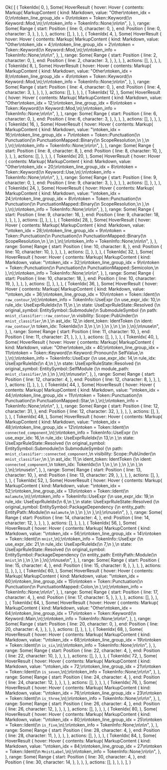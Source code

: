 Ok(
    [
        (
            TokenIdx(
                0,
            ),
            Some(
                HoverResult {
                    hover: Hover {
                        contents: Markup(
                            MarkupContent {
                                kind: Markdown,
                                value: "Other\ntoken_idx = 0;\n\ntoken_line_group_idx = 0\n\ntoken = Token::Keyword(\n    Keyword::Mod,\n);\n\ntoken_info = TokenInfo::None;\n\n\n",
                            },
                        ),
                        range: Some(
                            Range {
                                start: Position {
                                    line: 0,
                                    character: 0,
                                },
                                end: Position {
                                    line: 0,
                                    character: 3,
                                },
                            },
                        ),
                    },
                    actions: [],
                },
            ),
        ),
        (
            TokenIdx(
                4,
            ),
            Some(
                HoverResult {
                    hover: Hover {
                        contents: Markup(
                            MarkupContent {
                                kind: Markdown,
                                value: "Other\ntoken_idx = 4;\n\ntoken_line_group_idx = 2\n\ntoken = Token::Keyword(\n    Keyword::Mod,\n);\n\ntoken_info = TokenInfo::None;\n\n\n",
                            },
                        ),
                        range: Some(
                            Range {
                                start: Position {
                                    line: 2,
                                    character: 0,
                                },
                                end: Position {
                                    line: 2,
                                    character: 3,
                                },
                            },
                        ),
                    },
                    actions: [],
                },
            ),
        ),
        (
            TokenIdx(
                8,
            ),
            Some(
                HoverResult {
                    hover: Hover {
                        contents: Markup(
                            MarkupContent {
                                kind: Markdown,
                                value: "Other\ntoken_idx = 8;\n\ntoken_line_group_idx = 4\n\ntoken = Token::Keyword(\n    Keyword::Mod,\n);\n\ntoken_info = TokenInfo::None;\n\n\n",
                            },
                        ),
                        range: Some(
                            Range {
                                start: Position {
                                    line: 4,
                                    character: 0,
                                },
                                end: Position {
                                    line: 4,
                                    character: 3,
                                },
                            },
                        ),
                    },
                    actions: [],
                },
            ),
        ),
        (
            TokenIdx(
                12,
            ),
            Some(
                HoverResult {
                    hover: Hover {
                        contents: Markup(
                            MarkupContent {
                                kind: Markdown,
                                value: "Other\ntoken_idx = 12;\n\ntoken_line_group_idx = 6\n\ntoken = Token::Keyword(\n    Keyword::Mod,\n);\n\ntoken_info = TokenInfo::None;\n\n\n",
                            },
                        ),
                        range: Some(
                            Range {
                                start: Position {
                                    line: 6,
                                    character: 0,
                                },
                                end: Position {
                                    line: 6,
                                    character: 3,
                                },
                            },
                        ),
                    },
                    actions: [],
                },
            ),
        ),
        (
            TokenIdx(
                16,
            ),
            Some(
                HoverResult {
                    hover: Hover {
                        contents: Markup(
                            MarkupContent {
                                kind: Markdown,
                                value: "\ntoken_idx = 16;\n\ntoken_line_group_idx = 7\n\ntoken = Token::Punctuation(\n    Punctuation(\n        PunctuationMapped::Binary(\n            ScopeResolution,\n        ),\n    ),\n);\n\ntoken_info = TokenInfo::None;\n\n\n",
                            },
                        ),
                        range: Some(
                            Range {
                                start: Position {
                                    line: 8,
                                    character: 8,
                                },
                                end: Position {
                                    line: 8,
                                    character: 10,
                                },
                            },
                        ),
                    },
                    actions: [],
                },
            ),
        ),
        (
            TokenIdx(
                20,
            ),
            Some(
                HoverResult {
                    hover: Hover {
                        contents: Markup(
                            MarkupContent {
                                kind: Markdown,
                                value: "Other\ntoken_idx = 20;\n\ntoken_line_group_idx = 8\n\ntoken = Token::Keyword(\n    Keyword::Use,\n);\n\ntoken_info = TokenInfo::None;\n\n\n",
                            },
                        ),
                        range: Some(
                            Range {
                                start: Position {
                                    line: 9,
                                    character: 0,
                                },
                                end: Position {
                                    line: 9,
                                    character: 3,
                                },
                            },
                        ),
                    },
                    actions: [],
                },
            ),
        ),
        (
            TokenIdx(
                24,
            ),
            Some(
                HoverResult {
                    hover: Hover {
                        contents: Markup(
                            MarkupContent {
                                kind: Markdown,
                                value: "\ntoken_idx = 24;\n\ntoken_line_group_idx = 8\n\ntoken = Token::Punctuation(\n    Punctuation(\n        PunctuationMapped::Binary(\n            ScopeResolution,\n        ),\n    ),\n);\n\ntoken_info = TokenInfo::None;\n\n\n",
                            },
                        ),
                        range: Some(
                            Range {
                                start: Position {
                                    line: 9,
                                    character: 16,
                                },
                                end: Position {
                                    line: 9,
                                    character: 18,
                                },
                            },
                        ),
                    },
                    actions: [],
                },
            ),
        ),
        (
            TokenIdx(
                28,
            ),
            Some(
                HoverResult {
                    hover: Hover {
                        contents: Markup(
                            MarkupContent {
                                kind: Markdown,
                                value: "\ntoken_idx = 28;\n\ntoken_line_group_idx = 9\n\ntoken = Token::Punctuation(\n    Punctuation(\n        PunctuationMapped::Binary(\n            ScopeResolution,\n        ),\n    ),\n);\n\ntoken_info = TokenInfo::None;\n\n\n",
                            },
                        ),
                        range: Some(
                            Range {
                                start: Position {
                                    line: 10,
                                    character: 8,
                                },
                                end: Position {
                                    line: 10,
                                    character: 10,
                                },
                            },
                        ),
                    },
                    actions: [],
                },
            ),
        ),
        (
            TokenIdx(
                32,
            ),
            Some(
                HoverResult {
                    hover: Hover {
                        contents: Markup(
                            MarkupContent {
                                kind: Markdown,
                                value: "\ntoken_idx = 32;\n\ntoken_line_group_idx = 9\n\ntoken = Token::Punctuation(\n    Punctuation(\n        PunctuationMapped::Semicolon,\n    ),\n);\n\ntoken_info = TokenInfo::None;\n\n\n",
                            },
                        ),
                        range: Some(
                            Range {
                                start: Position {
                                    line: 10,
                                    character: 18,
                                },
                                end: Position {
                                    line: 10,
                                    character: 19,
                                },
                            },
                        ),
                    },
                    actions: [],
                },
            ),
        ),
        (
            TokenIdx(
                36,
            ),
            Some(
                HoverResult {
                    hover: Hover {
                        contents: Markup(
                            MarkupContent {
                                kind: Markdown,
                                value: "\ntoken_idx = 36;\n\ntoken_line_group_idx = 10\n\ntoken = Token::Ident(\n    `raw_contour`,\n);\n\ntoken_info = TokenInfo::UseExpr {\n    use_expr_idx: 10,\n    rule_idx: UseExprRuleIdx(\n        11,\n    ),\n    state: UseExprRuleState::Resolved {\n        original_symbol: EntitySymbol::Submodule(\n            SubmoduleSymbol {\n                path: `mnist_classifier::raw_contour`,\n                visibility: Scope::PubUnder(\n                    `mnist_classifier`,\n                ),\n                ast_idx: 12,\n                ident_token: IdentToken {\n                    ident: `raw_contour`,\n                    token_idx: TokenIdx(\n                        3,\n                    ),\n                },\n            },\n        ),\n    },\n};\n\nuse\n",
                            },
                        ),
                        range: Some(
                            Range {
                                start: Position {
                                    line: 11,
                                    character: 10,
                                },
                                end: Position {
                                    line: 11,
                                    character: 21,
                                },
                            },
                        ),
                    },
                    actions: [],
                },
            ),
        ),
        (
            TokenIdx(
                40,
            ),
            Some(
                HoverResult {
                    hover: Hover {
                        contents: Markup(
                            MarkupContent {
                                kind: Markdown,
                                value: "Other\ntoken_idx = 40;\n\ntoken_line_group_idx = 11\n\ntoken = Token::Keyword(\n    Keyword::Pronoun(\n        SelfValue,\n    ),\n);\n\ntoken_info = TokenInfo::UseExpr {\n    use_expr_idx: 14,\n    rule_idx: UseExprRuleIdx(\n        4,\n    ),\n    state: UseExprRuleState::Resolved {\n        original_symbol: EntitySymbol::SelfModule {\n            module_path: `mnist_classifier`,\n        },\n    },\n};\n\nuse\n",
                            },
                        ),
                        range: Some(
                            Range {
                                start: Position {
                                    line: 12,
                                    character: 4,
                                },
                                end: Position {
                                    line: 12,
                                    character: 8,
                                },
                            },
                        ),
                    },
                    actions: [],
                },
            ),
        ),
        (
            TokenIdx(
                44,
            ),
            Some(
                HoverResult {
                    hover: Hover {
                        contents: Markup(
                            MarkupContent {
                                kind: Markdown,
                                value: "\ntoken_idx = 44;\n\ntoken_line_group_idx = 11\n\ntoken = Token::Punctuation(\n    Punctuation(\n        PunctuationMapped::Star,\n    ),\n);\n\ntoken_info = TokenInfo::None;\n\n\n",
                            },
                        ),
                        range: Some(
                            Range {
                                start: Position {
                                    line: 12,
                                    character: 31,
                                },
                                end: Position {
                                    line: 12,
                                    character: 32,
                                },
                            },
                        ),
                    },
                    actions: [],
                },
            ),
        ),
        (
            TokenIdx(
                48,
            ),
            Some(
                HoverResult {
                    hover: Hover {
                        contents: Markup(
                            MarkupContent {
                                kind: Markdown,
                                value: "\ntoken_idx = 48;\n\ntoken_line_group_idx = 12\n\ntoken = Token::Ident(\n    `connected_component`,\n);\n\ntoken_info = TokenInfo::UseExpr {\n    use_expr_idx: 16,\n    rule_idx: UseExprRuleIdx(\n        13,\n    ),\n    state: UseExprRuleState::Resolved {\n        original_symbol: EntitySymbol::Submodule(\n            SubmoduleSymbol {\n                path: `mnist_classifier::connected_component`,\n                visibility: Scope::PubUnder(\n                    `mnist_classifier`,\n                ),\n                ast_idx: 11,\n                ident_token: IdentToken {\n                    ident: `connected_component`,\n                    token_idx: TokenIdx(\n                        1,\n                    ),\n                },\n            },\n        ),\n    },\n};\n\nuse\n",
                            },
                        ),
                        range: Some(
                            Range {
                                start: Position {
                                    line: 13,
                                    character: 10,
                                },
                                end: Position {
                                    line: 13,
                                    character: 29,
                                },
                            },
                        ),
                    },
                    actions: [],
                },
            ),
        ),
        (
            TokenIdx(
                52,
            ),
            Some(
                HoverResult {
                    hover: Hover {
                        contents: Markup(
                            MarkupContent {
                                kind: Markdown,
                                value: "\ntoken_idx = 52;\n\ntoken_line_group_idx = 13\n\ntoken = Token::Ident(\n    `malamute`,\n);\n\ntoken_info = TokenInfo::UseExpr {\n    use_expr_idx: 19,\n    rule_idx: UseExprRuleIdx(\n        6,\n    ),\n    state: UseExprRuleState::Resolved {\n        original_symbol: EntitySymbol::PackageDependency {\n            entity_path: EntityPath::Module(\n                `malamute`,\n            ),\n        },\n    },\n};\n\nuse\n",
                            },
                        ),
                        range: Some(
                            Range {
                                start: Position {
                                    line: 14,
                                    character: 4,
                                },
                                end: Position {
                                    line: 14,
                                    character: 12,
                                },
                            },
                        ),
                    },
                    actions: [],
                },
            ),
        ),
        (
            TokenIdx(
                56,
            ),
            Some(
                HoverResult {
                    hover: Hover {
                        contents: Markup(
                            MarkupContent {
                                kind: Markdown,
                                value: "\ntoken_idx = 56;\n\ntoken_line_group_idx = 14\n\ntoken = Token::Ident(\n    `mnist`,\n);\n\ntoken_info = TokenInfo::UseExpr {\n    use_expr_idx: 21,\n    rule_idx: UseExprRuleIdx(\n        7,\n    ),\n    state: UseExprRuleState::Resolved {\n        original_symbol: EntitySymbol::PackageDependency {\n            entity_path: EntityPath::Module(\n                `mnist`,\n            ),\n        },\n    },\n};\n\nuse\n",
                            },
                        ),
                        range: Some(
                            Range {
                                start: Position {
                                    line: 15,
                                    character: 4,
                                },
                                end: Position {
                                    line: 15,
                                    character: 9,
                                },
                            },
                        ),
                    },
                    actions: [],
                },
            ),
        ),
        (
            TokenIdx(
                60,
            ),
            Some(
                HoverResult {
                    hover: Hover {
                        contents: Markup(
                            MarkupContent {
                                kind: Markdown,
                                value: "\ntoken_idx = 60;\n\ntoken_line_group_idx = 15\n\ntoken = Token::Punctuation(\n    Punctuation(\n        PunctuationMapped::Colon,\n    ),\n);\n\ntoken_info = TokenInfo::None;\n\n\n",
                            },
                        ),
                        range: Some(
                            Range {
                                start: Position {
                                    line: 17,
                                    character: 4,
                                },
                                end: Position {
                                    line: 17,
                                    character: 5,
                                },
                            },
                        ),
                    },
                    actions: [],
                },
            ),
        ),
        (
            TokenIdx(
                64,
            ),
            Some(
                HoverResult {
                    hover: Hover {
                        contents: Markup(
                            MarkupContent {
                                kind: Markdown,
                                value: "Other\ntoken_idx = 64;\n\ntoken_line_group_idx = 17\n\ntoken = Token::Keyword(\n    Keyword::Main,\n);\n\ntoken_info = TokenInfo::None;\n\n\n",
                            },
                        ),
                        range: Some(
                            Range {
                                start: Position {
                                    line: 20,
                                    character: 0,
                                },
                                end: Position {
                                    line: 20,
                                    character: 4,
                                },
                            },
                        ),
                    },
                    actions: [],
                },
            ),
        ),
        (
            TokenIdx(
                68,
            ),
            Some(
                HoverResult {
                    hover: Hover {
                        contents: Markup(
                            MarkupContent {
                                kind: Markdown,
                                value: "\ntoken_idx = 68;\n\ntoken_line_group_idx = 19\n\ntoken = Token::Ident(\n    `is_six`,\n);\n\ntoken_info = TokenInfo::None;\n\n\n",
                            },
                        ),
                        range: Some(
                            Range {
                                start: Position {
                                    line: 22,
                                    character: 4,
                                },
                                end: Position {
                                    line: 22,
                                    character: 10,
                                },
                            },
                        ),
                    },
                    actions: [],
                },
            ),
        ),
        (
            TokenIdx(
                72,
            ),
            Some(
                HoverResult {
                    hover: Hover {
                        contents: Markup(
                            MarkupContent {
                                kind: Markdown,
                                value: "\ntoken_idx = 72;\n\ntoken_line_group_idx = 21\n\ntoken = Token::Ident(\n    `is_seven`,\n);\n\ntoken_info = TokenInfo::None;\n\n\n",
                            },
                        ),
                        range: Some(
                            Range {
                                start: Position {
                                    line: 24,
                                    character: 4,
                                },
                                end: Position {
                                    line: 24,
                                    character: 12,
                                },
                            },
                        ),
                    },
                    actions: [],
                },
            ),
        ),
        (
            TokenIdx(
                76,
            ),
            Some(
                HoverResult {
                    hover: Hover {
                        contents: Markup(
                            MarkupContent {
                                kind: Markdown,
                                value: "\ntoken_idx = 76;\n\ntoken_line_group_idx = 23\n\ntoken = Token::Ident(\n    `is_three`,\n);\n\ntoken_info = TokenInfo::None;\n\n\n",
                            },
                        ),
                        range: Some(
                            Range {
                                start: Position {
                                    line: 26,
                                    character: 4,
                                },
                                end: Position {
                                    line: 26,
                                    character: 12,
                                },
                            },
                        ),
                    },
                    actions: [],
                },
            ),
        ),
        (
            TokenIdx(
                80,
            ),
            Some(
                HoverResult {
                    hover: Hover {
                        contents: Markup(
                            MarkupContent {
                                kind: Markdown,
                                value: "\ntoken_idx = 80;\n\ntoken_line_group_idx = 25\n\ntoken = Token::Ident(\n    `is_five`,\n);\n\ntoken_info = TokenInfo::None;\n\n\n",
                            },
                        ),
                        range: Some(
                            Range {
                                start: Position {
                                    line: 28,
                                    character: 4,
                                },
                                end: Position {
                                    line: 28,
                                    character: 11,
                                },
                            },
                        ),
                    },
                    actions: [],
                },
            ),
        ),
        (
            TokenIdx(
                84,
            ),
            Some(
                HoverResult {
                    hover: Hover {
                        contents: Markup(
                            MarkupContent {
                                kind: Markdown,
                                value: "\ntoken_idx = 84;\n\ntoken_line_group_idx = 27\n\ntoken = Token::Ident(\n    `MnistLabel`,\n);\n\ntoken_info = TokenInfo::None;\n\n\n",
                            },
                        ),
                        range: Some(
                            Range {
                                start: Position {
                                    line: 30,
                                    character: 4,
                                },
                                end: Position {
                                    line: 30,
                                    character: 14,
                                },
                            },
                        ),
                    },
                    actions: [],
                },
            ),
        ),
    ],
)